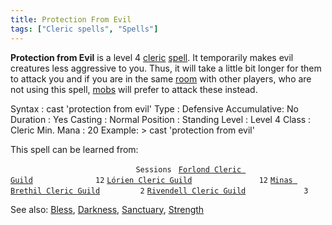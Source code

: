 ```yaml
---
title: Protection From Evil
tags: ["Cleric spells", "Spells"]
---
```

**Protection from Evil** is a level 4 [cleric](cleric "wikilink")
[spell](spell "wikilink"). It temporarily makes evil creatures less
aggressive to you. Thus, it will take a little bit longer for them to
attack you and if you are in the same [room](room "wikilink") with other
players, who are not using this spell, [mobs](mob "wikilink") will
prefer to attack these instead.

Syntax : cast 'protection from evil' Type : Defensive Accumulative: No
Duration : Yes Casting : Normal Position : Standing Level : Level 4
Class : Cleric Min. Mana : 20 Example: \> cast 'protection from evil'

This spell can be learned from:

`                            Sessions `
[`Forlond Cleric Guild`](Forlond_Cleric_Guild "wikilink")`              12`
[`Lórien Cleric Guild`](Lórien_Cleric_Guild "wikilink")`               12`
[`Minas Brethil Cleric Guild`](Minas_Brethil_Cleric_Guild "wikilink")`         2`
[`Rivendell Cleric Guild`](Rivendell_Cleric_Guild "wikilink")`             3`

See also: [Bless](Bless "wikilink"), [Darkness](Darkness "wikilink"),
[Sanctuary](Sanctuary "wikilink"), [Strength](Strength_Spell "wikilink")
